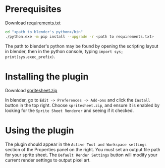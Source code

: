 # Prerequisites
Download [requirements.txt](https://github.com/krornus/spritesheet.blend/releases/latest/download/requirements.txt)

```sh
cd "<path to blender's python>/bin"
./python.exe -m pip install --upgrade -r <path to requirements.txt>
```

The path to blender's python may be found by opening the scripting layout in
blender, then in the python console, typing `import sys; print(sys.exec_prefix)`.

# Installing the plugin
Download [spritesheet.zip](https://github.com/krornus/spritesheet.blend/releases/latest/download/spritesheet.zip)

In blender, go to `Edit -> Preferences -> Add-ons` and click the `Install`
button in the top right. Choose `spritesheet.zip`, and ensure it is enabled by
looking for the `Sprite Sheet Renderer` and seeing if it checked.

# Using the plugin
The plugin should appear in the `Active Tool and Workspace settings` section of
the Properties panel on the right. You must set an output file path for your
sprite sheet. The `Default Render Settings` button will modify your current
render settings to output pixel art.
